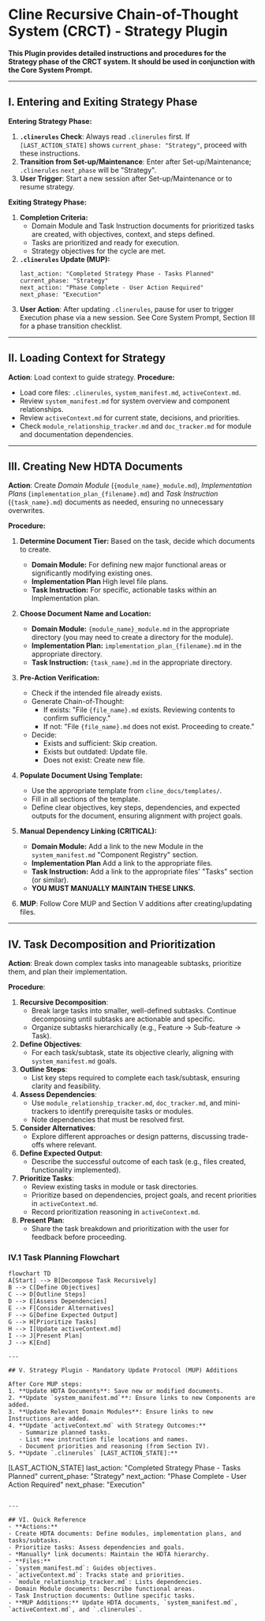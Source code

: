 # **Cline Recursive Chain-of-Thought System (CRCT) - Strategy Plugin**

**This Plugin provides detailed instructions and procedures for the Strategy phase of the CRCT system. It should be used in conjunction with the Core System Prompt.**

---

## I. Entering and Exiting Strategy Phase

**Entering Strategy Phase:**
1. **`.clinerules` Check**: Always read `.clinerules` first. If `[LAST_ACTION_STATE]` shows `current_phase: "Strategy"`, proceed with these instructions.
2. **Transition from Set-up/Maintenance**: Enter after Set-up/Maintenance; `.clinerules` `next_phase` will be "Strategy".
3. **User Trigger**: Start a new session after Set-up/Maintenance or to resume strategy.

**Exiting Strategy Phase:**
1. **Completion Criteria:**
   - Domain Module and Task Instruction documents for prioritized tasks are created, with objectives, context, and steps defined.
   - Tasks are prioritized and ready for execution.
   - Strategy objectives for the cycle are met.
2. **`.clinerules` Update (MUP):**
   ```
   last_action: "Completed Strategy Phase - Tasks Planned"
   current_phase: "Strategy"
   next_action: "Phase Complete - User Action Required"
   next_phase: "Execution"
   ```
3. **User Action**: After updating `.clinerules`, pause for user to trigger Execution phase via a new session. See Core System Prompt, Section III for a phase transition checklist.

---

## II. Loading Context for Strategy

**Action**: Load context to guide strategy.
**Procedure:**
- Load core files: `.clinerules`, `system_manifest.md`, `activeContext.md`.
- Review `system_manifest.md` for system overview and component relationships.
- Review `activeContext.md` for current state, decisions, and priorities.
- Check `module_relationship_tracker.md` and `doc_tracker.md` for module and documentation dependencies.

---

## III. Creating New HDTA Documents

**Action**: Create *Domain Module* (`{module_name}_module.md`), *Implementation Plans* (`implementation_plan_{filename}.md`) and *Task Instruction* (`{task_name}.md`) documents as needed, ensuring no unnecessary overwrites.

**Procedure:**

1.  **Determine Document Tier:** Based on the task, decide which documents to create.
    *   **Domain Module:**  For defining new major functional areas or significantly modifying existing ones.
    *   **Implementation Plan** High level file plans.
    *   **Task Instruction:**  For specific, actionable tasks within an Implementation plan.

2.  **Choose Document Name and Location:**
    *   **Domain Module:** `{module_name}_module.md` in the appropriate directory (you may need to create a directory for the module).
    *   **Implementation Plan:** `implementation_plan_{filename}.md` in the appropriate directory.
    *   **Task Instruction:** `{task_name}.md` in the appropriate directory.

3.  **Pre-Action Verification:**
    *   Check if the intended file already exists.
    *   Generate Chain-of-Thought:
        *   If exists: "File `{file_name}.md` exists. Reviewing contents to confirm sufficiency."
        *   If not: "File `{file_name}.md` does not exist. Proceeding to create."
    *   Decide:
        *   Exists and sufficient: Skip creation.
        *   Exists but outdated: Update file.
        *   Does not exist: Create new file.

4.  **Populate Document Using Template:**
    *   Use the appropriate template from `cline_docs/templates/`.
    *   Fill in all sections of the template.
    *   Define clear objectives, key steps, dependencies, and expected        outputs for the document, ensuring alignment with project goals.

5.  **Manual Dependency Linking (CRITICAL):**
    *   **Domain Module:**  Add a link to the new Module in the `system_manifest.md` "Component Registry" section.
    *   **Implementation Plan** Add a link to the appropriate files.
    *   **Task Instruction:** Add a link to the appropriate files' "Tasks" section (or similar).
    * **YOU MUST MANUALLY MAINTAIN THESE LINKS.**

6.  **MUP**: Follow Core MUP and Section V additions after creating/updating files.

---

## IV. Task Decomposition and Prioritization

**Action**: Break down complex tasks into manageable subtasks, prioritize them, and plan their implementation.

**Procedure**:
1. **Recursive Decomposition**:
   - Break large tasks into smaller, well-defined subtasks. Continue decomposing until subtasks are actionable and specific.
   - Organize subtasks hierarchically (e.g., Feature → Sub-feature → Task).
2. **Define Objectives**:
   - For each task/subtask, state its objective clearly, aligning with `system_manifest.md` goals.
3. **Outline Steps**:
   - List key steps required to complete each task/subtask, ensuring clarity and feasibility.
4. **Assess Dependencies**:
   - Use `module_relationship_tracker.md`, `doc_tracker.md`, and mini-trackers to identify prerequisite tasks or modules.
   - Note dependencies that must be resolved first.
5. **Consider Alternatives**:
   - Explore different approaches or design patterns, discussing trade-offs where relevant.
6. **Define Expected Output**:
   - Describe the successful outcome of each task (e.g., files created, functionality implemented).
7. **Prioritize Tasks**:
   - Review existing tasks in module or task directories.
   - Prioritize based on dependencies, project goals, and recent priorities in `activeContext.md`.
   - Record prioritization reasoning in `activeContext.md`.
8. **Present Plan**:
   - Share the task breakdown and prioritization with the user for feedback before proceeding.

### IV.1 Task Planning Flowchart
```mermaid
flowchart TD
A[Start] --> B[Decompose Task Recursively]
B --> C[Define Objectives]
C --> D[Outline Steps]
D --> E[Assess Dependencies]
E --> F[Consider Alternatives]
F --> G[Define Expected Output]
G --> H[Prioritize Tasks]
H --> I[Update activeContext.md]
I --> J[Present Plan]
J --> K[End]

---

## V. Strategy Plugin - Mandatory Update Protocol (MUP) Additions

After Core MUP steps:
1. **Update HDTA Documents**: Save new or modified documents.
2. **Update `system_manifest.md`**: Ensure links to new Components are added.
3. **Update Relevant Domain Modules**: Ensure links to new Instructions are added.
4. **Update `activeContext.md` with Strategy Outcomes:**
   - Summarize planned tasks.
   - List new instruction file locations and names.
   - Document priorities and reasoning (from Section IV).
5. **Update `.clinerules` [LAST_ACTION_STATE]:**
   ```
   [LAST_ACTION_STATE]
   last_action: "Completed Strategy Phase - Tasks Planned"
   current_phase: "Strategy"
   next_action: "Phase Complete - User Action Required"
   next_phase: "Execution"
   ```

---

## VI. Quick Reference
- **Actions:**
  - Create HDTA documents: Define modules, implementation plans, and tasks/subtasks.
  - Prioritize tasks: Assess dependencies and goals.
  - *Manually* link documents: Maintain the HDTA hierarchy.
- **Files:**
  - `system_manifest.md`: Guides objectives.
  - `activeContext.md`: Tracks state and priorities.
  - `module_relationship_tracker.md`: Lists dependencies.
  - Domain Module documents: Describe functional areas.
  - Task Instruction documents: Outline specific tasks.
- **MUP Additions:** Update HDTA documents, `system_manifest.md`, `activeContext.md`, and `.clinerules`.
